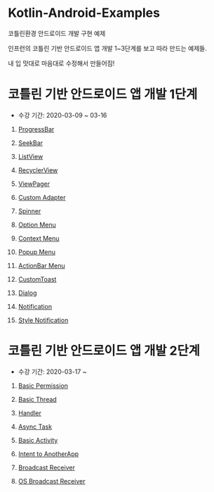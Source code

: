 ﻿# Kotlin-Android-Examples
코틀린환경 안드로이드 개발 구현 예제

인프런의 코틀린 기반 안드로이드 앱 개발 1~3단계를 보고 따라 만드는 예제들.

내 입 맛대로 마음대로 수정해서 만들어짐!

# 코틀린 기반 안드로이드 앱 개발 1단계
- 수강 기간: 2020-03-09 ~ 03-16

1. [ProgressBar](https://github.com/danggai/Kotlin-Android-Examples/tree/master/ProgeassBarExample)

2. [SeekBar](https://github.com/danggai/Kotlin-Android-Examples/tree/master/SeekBarExample)

3. [ListView](https://github.com/danggai/Kotlin-Android-Examples/tree/master/TwoLineListViewExample)

4. [RecyclerView](https://github.com/danggai/Kotlin-Android-Examples/tree/master/RecyclerViewExample2)

5. [ViewPager](https://github.com/danggai/Kotlin-Android-Examples/tree/master/ViewPagerExample)

6. [Custom Adapter](https://github.com/danggai/Kotlin-Android-Examples/tree/master/CustomAdapterExample)

7. [Spinner](https://github.com/danggai/Kotlin-Android-Examples/tree/master/SpinnerExample)

8. [Option Menu](https://github.com/danggai/Kotlin-Android-Examples/tree/master/OptionMenuExample)

9. [Context Menu](https://github.com/danggai/Kotlin-Android-Examples/tree/master/ContextMenuExample)

10. [Popup Menu](https://github.com/danggai/Kotlin-Android-Examples/tree/master/PopUpMenuExample)

11. [ActionBar Menu](https://github.com/danggai/Kotlin-Android-Examples/tree/master/ActionBarExample)

12. [CustomToast](https://github.com/danggai/Kotlin-Android-Examples/tree/master/CustomToastExample)

13. [Dialog](https://github.com/danggai/Kotlin-Android-Examples/tree/master/BasicDialogExample)

14. [Notification](https://github.com/danggai/Kotlin-Android-Examples/tree/master/NotificationExample)

15. [Style Notification](https://github.com/danggai/Kotlin-Android-Examples/tree/master/StyleNotificationExample)


# 코틀린 기반 안드로이드 앱 개발 2단계
- 수강 기간: 2020-03-17 ~ 

1. [Basic Permission](https://github.com/danggai/Kotlin-Android-Examples/tree/master/PermissionExample)

2. [Basic Thread](https://github.com/danggai/Kotlin-Android-Examples/tree/master/ThreadExample)

3. [Handler](https://github.com/danggai/Kotlin-Android-Examples/tree/master/HandlerExample)

4. [Async Task](https://github.com/danggai/Kotlin-Android-Examples/tree/master/AsyncTaskExample)

5. [Basic Activity](https://github.com/danggai/Kotlin-Android-Examples/tree/master/BasicActivityExample)

6. [Intent to AnotherApp](https://github.com/danggai/Kotlin-Android-Examples/tree/master/AnotherAppIntentExample)

7. [Broadcast Receiver](https://github.com/danggai/Kotlin-Android-Examples/tree/master/BroadCastReceiverExample1)

8. [OS Broadcast Receiver](https://github.com/danggai/Kotlin-Android-Examples/tree/master/OSReceiverExample)
